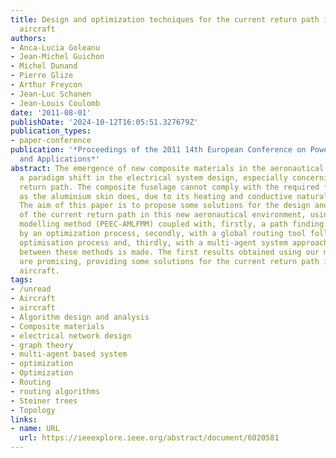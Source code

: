 ```yaml
---
title: Design and optimization techniques for the current return path in a composite
  aircraft
authors:
- Anca-Lucia Goleanu
- Jean-Michel Guichon
- Michel Dunand
- Pierre Glize
- Arthur Freycon
- Jean-Luc Schanen
- Jean-Louis Coulomb
date: '2011-08-01'
publishDate: '2024-10-12T16:05:51.327679Z'
publication_types:
- paper-conference
publication: '*Proceedings of the 2011 14th European Conference on Power Electronics
  and Applications*'
abstract: The emergence of new composite materials in the aeronautical domain requires
  a paradigm shift in the electrical system design, especially concerning the current
  return path. The composite fuselage cannot comply with the required functionalities,
  as the aluminium skin does, due to its heating and conductive natural limitations.
  The aim of this paper is to propose some solutions for the design and the optimisation
  of the current return path in this new aeronautical environment, using a complex
  modelling method (PEEC-AMLFMM) coupled with, firstly, a path finding algorithm followed
  by an optimization process, secondly, with a global routing tool followed by an
  optimisation process and, thirdly, with a multi-agent system approach. A comparison
  between these methods is made. The first results obtained using our methodologies
  are promising, providing some solutions for the current return path in a composite
  aircraft.
tags:
- /unread
- Aircraft
- aircraft
- Algorithm design and analysis
- Composite materials
- electrical network design
- graph theory
- multi-agent based system
- optimization
- Optimization
- Routing
- routing algorithms
- Steiner trees
- Topology
links:
- name: URL
  url: https://ieeexplore.ieee.org/abstract/document/6020581
---
```

